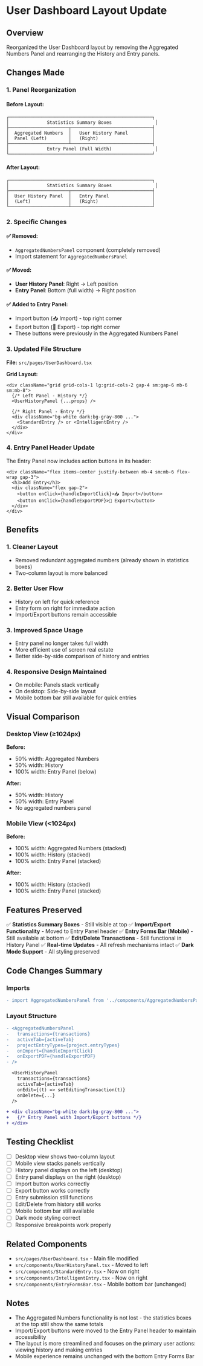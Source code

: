 # User Dashboard Layout Update

## Overview
Reorganized the User Dashboard layout by removing the Aggregated Numbers Panel and rearranging the History and Entry panels.

## Changes Made

### 1. Panel Reorganization

#### **Before Layout:**
```
┌─────────────────────────────────────────────────────┐
│              Statistics Summary Boxes                │
├──────────────────────┬──────────────────────────────┤
│  Aggregated Numbers  │   User History Panel         │
│  Panel (Left)        │   (Right)                    │
├──────────────────────┴──────────────────────────────┤
│              Entry Panel (Full Width)                │
└─────────────────────────────────────────────────────┘
```

#### **After Layout:**
```
┌─────────────────────────────────────────────────────┐
│              Statistics Summary Boxes                │
├──────────────────────┬──────────────────────────────┤
│  User History Panel  │   Entry Panel                │
│  (Left)              │   (Right)                    │
└──────────────────────┴──────────────────────────────┘
```

### 2. Specific Changes

#### ✅ **Removed:**
- `AggregatedNumbersPanel` component (completely removed)
- Import statement for `AggregatedNumbersPanel`

#### ✅ **Moved:**
- **User History Panel**: Right → Left position
- **Entry Panel**: Bottom (full width) → Right position

#### ✅ **Added to Entry Panel:**
- Import button (📥 Import) - top right corner
- Export button (📄 Export) - top right corner
- These buttons were previously in the Aggregated Numbers Panel

### 3. Updated File Structure

**File:** `src/pages/UserDashboard.tsx`

**Grid Layout:**
```tsx
<div className="grid grid-cols-1 lg:grid-cols-2 gap-4 sm:gap-6 mb-6 sm:mb-8">
  {/* Left Panel - History */}
  <UserHistoryPanel {...props} />
  
  {/* Right Panel - Entry */}
  <div className="bg-white dark:bg-gray-800 ...">
    <StandardEntry /> or <IntelligentEntry />
  </div>
</div>
```

### 4. Entry Panel Header Update

The Entry Panel now includes action buttons in its header:

```tsx
<div className="flex items-center justify-between mb-4 sm:mb-6 flex-wrap gap-3">
  <h3>Add Entry</h3>
  <div className="flex gap-2">
    <button onClick={handleImportClick}>📥 Import</button>
    <button onClick={handleExportPDF}>📄 Export</button>
  </div>
</div>
```

## Benefits

### 1. **Cleaner Layout**
- Removed redundant aggregated numbers (already shown in statistics boxes)
- Two-column layout is more balanced

### 2. **Better User Flow**
- History on left for quick reference
- Entry form on right for immediate action
- Import/Export buttons remain accessible

### 3. **Improved Space Usage**
- Entry panel no longer takes full width
- More efficient use of screen real estate
- Better side-by-side comparison of history and entries

### 4. **Responsive Design Maintained**
- On mobile: Panels stack vertically
- On desktop: Side-by-side layout
- Mobile bottom bar still available for quick entries

## Visual Comparison

### Desktop View (≥1024px)

**Before:**
- 50% width: Aggregated Numbers
- 50% width: History
- 100% width: Entry Panel (below)

**After:**
- 50% width: History
- 50% width: Entry Panel
- No aggregated numbers panel

### Mobile View (<1024px)

**Before:**
- 100% width: Aggregated Numbers (stacked)
- 100% width: History (stacked)
- 100% width: Entry Panel (stacked)

**After:**
- 100% width: History (stacked)
- 100% width: Entry Panel (stacked)

## Features Preserved

✅ **Statistics Summary Boxes** - Still visible at top
✅ **Import/Export Functionality** - Moved to Entry Panel header
✅ **Entry Forms Bar (Mobile)** - Still available at bottom
✅ **Edit/Delete Transactions** - Still functional in History Panel
✅ **Real-time Updates** - All refresh mechanisms intact
✅ **Dark Mode Support** - All styling preserved

## Code Changes Summary

### Imports
```diff
- import AggregatedNumbersPanel from '../components/AggregatedNumbersPanel';
```

### Layout Structure
```diff
- <AggregatedNumbersPanel
-   transactions={transactions}
-   activeTab={activeTab}
-   projectEntryTypes={project.entryTypes}
-   onImport={handleImportClick}
-   onExportPDF={handleExportPDF}
- />

  <UserHistoryPanel 
    transactions={transactions}
    activeTab={activeTab}
    onEdit={(t) => setEditingTransaction(t)}
    onDelete={...}
  />

+ <div className="bg-white dark:bg-gray-800 ...">
+   {/* Entry Panel with Import/Export buttons */}
+ </div>
```

## Testing Checklist

- [ ] Desktop view shows two-column layout
- [ ] Mobile view stacks panels vertically
- [ ] History panel displays on the left (desktop)
- [ ] Entry panel displays on the right (desktop)
- [ ] Import button works correctly
- [ ] Export button works correctly
- [ ] Entry submission still functions
- [ ] Edit/Delete from history still works
- [ ] Mobile bottom bar still available
- [ ] Dark mode styling correct
- [ ] Responsive breakpoints work properly

## Related Components

- `src/pages/UserDashboard.tsx` - Main file modified
- `src/components/UserHistoryPanel.tsx` - Moved to left
- `src/components/StandardEntry.tsx` - Now on right
- `src/components/IntelligentEntry.tsx` - Now on right
- `src/components/EntryFormsBar.tsx` - Mobile bottom bar (unchanged)

## Notes

- The Aggregated Numbers functionality is not lost - the statistics boxes at the top still show the same totals
- Import/Export buttons were moved to the Entry Panel header to maintain accessibility
- The layout is more streamlined and focuses on the primary user actions: viewing history and making entries
- Mobile experience remains unchanged with the bottom Entry Forms Bar


